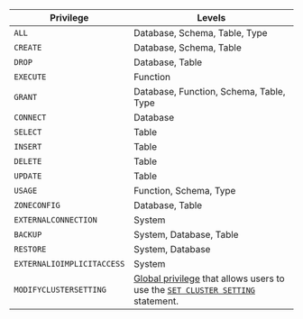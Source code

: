 Privilege | Levels
----------|------------
`ALL` | Database, Schema, Table, Type
`CREATE` | Database, Schema, Table
`DROP` | Database, Table
`EXECUTE` | Function
`GRANT` | Database, Function, Schema, Table, Type
`CONNECT` | Database
`SELECT` | Table
`INSERT` | Table
`DELETE` | Table
`UPDATE` | Table
`USAGE`  | Function, Schema, Type
`ZONECONFIG` | Database, Table
`EXTERNALCONNECTION` | System
`BACKUP` | System, Database, Table
`RESTORE` | System, Database
`EXTERNALIOIMPLICITACCESS` | System
`MODIFYCLUSTERSETTING` | <a name="modifyclustersetting"></a> [Global privilege](../grant.html#grant-global-privileges-on-the-entire-cluster) that allows users to use the [`SET CLUSTER SETTING`](../set-cluster-setting.html) statement.
